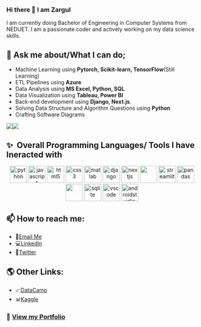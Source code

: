 <!--
**zar373/zar373** is a ✨ _special_ ✨ repository because its `README.md` (this file) appears on your GitHub profile.
- 👯 I’m looking to collaborate on ...
- 🤔 I’m looking for help with ...
- 😄 Pronouns: ...
- ⚡ Fun fact: ...
💬 Ask me anything about Django, Data Analysis and Visualization. - 🔭 currently working on modifying my data scientist skills.
<p align="left"> <img src="https://komarev.com/ghpvc/?username=zar373" alt="zar373" /> </p>
- 🌱 passionate coder and quick learner.-->

### Hi there 👋 I am Zargul
I am currently doing Bachelor of Engineering in Computer Systems from NEDUET. I am a passionate coder and actively working on my data science skills.
  
 ## 💬 Ask me about/What I can do;
 
 * Machine Learning using **Pytorch, Scikit-learn, TensorFlow**(Still Learning)
 *  ETL Pipelines using **Azure**
 * Data Analysis using **MS Excel, Python, SQL**
 * Data Visualization using **Tableau, Power BI**
 * Back-end development using **Django, Next.js**.
 * Solving Data Structure and Algorithm Questions using **Python**
 * Crafting Software Diagrams
   


  <!-- Communities:
  -->


<div style="display: flex; flex-direction: row;">
 <img class="img" src="https://github-readme-stats.vercel.app/api?username=zar373&show_icons=true&theme=radical" />
 <img class="img" src="https://github-readme-stats.vercel.app/api/top-langs/?username=zar373&theme=radical&layout=compact" />
</div>




<h2> ✨ &nbsp;Overall Programming Languages/ Tools I have Ineracted with</h2>
<p align="middle">
<img src="https://cdn.jsdelivr.net/gh/devicons/devicon/icons/python/python-original.svg" alt="python" width="45" height="45"/>
<img src="https://cdn.jsdelivr.net/gh/devicons/devicon@latest/icons/javascript/javascript-original.svg" alt="javascript" width="45" height="45"/>
<img src="https://cdn.jsdelivr.net/gh/devicons/devicon/icons/html5/html5-original.svg" alt="html5" width="45" height="45"/>
<img src="https://cdn.jsdelivr.net/gh/devicons/devicon/icons/css3/css3-original.svg" alt="css3" width="45" height="45"/>
<img src="https://cdn.jsdelivr.net/gh/devicons/devicon/icons/matlab/matlab-original.svg" alt="matlab" width="45" height="45"/>
<img src="https://cdn.jsdelivr.net/gh/devicons/devicon/icons/django/django-plain.svg" alt="django" width="45" height="45" /> 
<img src="https://cdn.jsdelivr.net/gh/devicons/devicon@latest/icons/nextjs/nextjs-original.svg" alt="nextjs" width="45" height="45"/>
<img src="https://cdn.jsdelivr.net/gh/devicons/devicon@latest/icons/react/react-original.svg" width="45" height="45"/>
<img src="https://cdn.jsdelivr.net/gh/devicons/devicon@latest/icons/streamlit/streamlit-original.svg" alt="streamlit" width="45" height="45" />
<img src="https://cdn.jsdelivr.net/gh/devicons/devicon/icons/pandas/pandas-original.svg" alt="pandas" width="45" height="45"/>
<img src="https://cdn.jsdelivr.net/gh/devicons/devicon@latest/icons/matplotlib/matplotlib-original.svg" width="45" height="45"/>
<img src="https://cdn.jsdelivr.net/gh/devicons/devicon/icons/sqlite/sqlite-original.svg" alt="sqlite" width="45" height="45"/> 
<img src="https://cdn.jsdelivr.net/gh/devicons/devicon/icons/vscode/vscode-original.svg" alt="vscode" width="45" height="45"/>
<img src="https://cdn.jsdelivr.net/gh/devicons/devicon/icons/androidstudio/androidstudio-original.svg" alt="androidstudio" width="45" height="45"/>

          
            
          
</p>




## 📫 How to reach me:
   * :email:[Email Me](zargul.ansari373@gmail.com)
   * :computer:[LinkedIn](https://www.linkedin.com/in/zargul-ansari/)
   * :round_pushpin:[Twitter](https://twitter.com/zar_373)


   <!-- - :
     *  💻[HackerRank](https://twitter.com/zar_373)

  - :page_with_curl:[My Blog]()
  [![GitHub Streak](https://streak-stats.demolab.com/?user=zar373)](https://git.io/streak-stats)
  [![Khuyen's github stats](https://github-readme-stats.vercel.app/api?username=zar373&count_private=true&show_icons=true&theme=radical&hide_rank=false)](https://github.com/anuraghazra/github-readme-stats)
[![Top Langs](https://github-readme-stats.vercel.app/api/top-langs/?username=zar373)](https://github.com/anuraghazra/github-readme-stats)
-->

## 🌎 Other Links:
   *  📈[DataCamp](https://www.datacamp.com/portfolio/zargulansari373)
   *  📊[Kaggle](https://www.kaggle.com/zargulansari)

### 🎯 [View my Portfolio](https://zargul-ansari-portfolio.vercel.app/)
 
  

